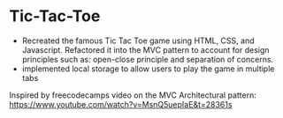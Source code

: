 # Tic-Tac-Toe
- Recreated the famous Tic Tac Toe game using HTML, CSS, and Javascript. Refactored it into the MVC pattern to account for design principles such as: open-close principle and separation of concerns. 
- implemented local storage to allow users to play the game in multiple tabs 

Inspired by freecodecamps video on the MVC Architectural pattern: https://www.youtube.com/watch?v=MsnQ5uepIaE&t=28361s




